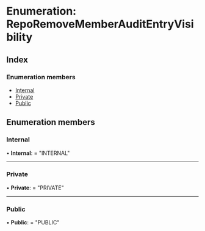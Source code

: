 
# Enumeration: RepoRemoveMemberAuditEntryVisibility

## Index

### Enumeration members

* [Internal](reporemovememberauditentryvisibility.md#internal)
* [Private](reporemovememberauditentryvisibility.md#private)
* [Public](reporemovememberauditentryvisibility.md#public)

## Enumeration members

###  Internal

• **Internal**: = "INTERNAL"

___

###  Private

• **Private**: = "PRIVATE"

___

###  Public

• **Public**: = "PUBLIC"
